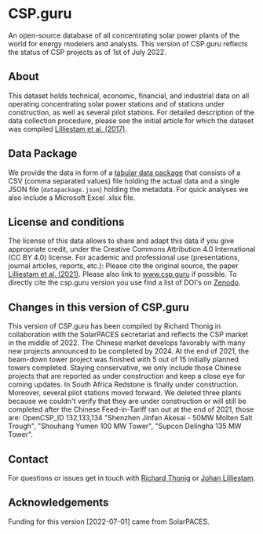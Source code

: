 # CSP.guru
An open-source database of all concentrating solar power plants of the world for energy modelers and analysts. This version of CSP.guru reflects the status of CSP projects as of 1st of July 2022.

## About
This dataset holds technical, economic, financial, and industrial data on all operating concentrating solar power stations and of stations under construction, as well as several pilot stations. For detailed description of the data collection procedure, please see the initial article for which the dataset was compiled [Lilliestam et al. (2017)](https://doi.org/10.1038/nenergy.2017.94).

## Data Package
We provide the data in form of a [tabular data package](https://frictionlessdata.io/specs/tabular-data-package/) that consists of a CSV (comma separated values) file holding the actual data and a single JSON file (`datapackage.json`) holding the metadata. For quick analyses we also include a Microsoft Excel .xlsx file.

## License and conditions
The license of this data allows to share and adapt this data if you give appropriate credit, under the Creative Commons Attribution 4.0 International (CC BY 4.0) license. For academic and professional use (presentations, journal articles, reports, etc.): Please cite the original source, the paper [Lilliestam et al. (2021)](https://doi.org/10.1080/15567249.2020.1773580). Please also link to www.csp.guru if possible. To directly cite the csp.guru version you use find a list of DOI's on [Zenodo](https://doi.org/10.5281/zenodo.1318151).

## Changes in this version of CSP.guru
This version of CSP.guru has been compiled by Richard Thonig in collaboration with the SolarPACES secretariat and reflects the CSP market in the middle of 2022. The Chinese market develops favorably with many new projects announced to be completed by 2024. At the end of 2021, the beam-down tower project was finished with 5 out of 15 initially planned towers completed.
Staying conservative, we only include those Chinese projects that are reported as under construction and keep a close eye for coming updates. In South Africa Redstone is finally under construction. Moreover, several pilot stations moved forward. We deleted three plants because we couldn't verify that they are under construction or will still be completed after the Chinese Feed-in-Tariff ran out at the end of 2021, those are: OpenCSP_ID 132,133,134
"Shenzhen Jinfan Akesai - 50MW Molten Salt Trough", "Shouhang Yumen 100 MW Tower", "Supcon Delingha 135 MW Tower".

## Contact
For questions or issues get in touch with [Richard Thonig](mailto:richard.thonig@iass-potsdam.de) or [Johan Lilliestam](mailto:johan.lilliestam@iass-potsdam.de).


## Acknowledgements
Funding for this version [2022-07-01] came from SolarPACES.
